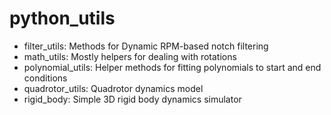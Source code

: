 # python\_utils

* filter\_utils: Methods for Dynamic RPM-based notch filtering
* math\_utils: Mostly helpers for dealing with rotations
* polynomial\_utils: Helper methods for fitting polynomials to start and end conditions
* quadrotor\_utils: Quadrotor dynamics model
* rigid\_body: Simple 3D rigid body dynamics simulator
